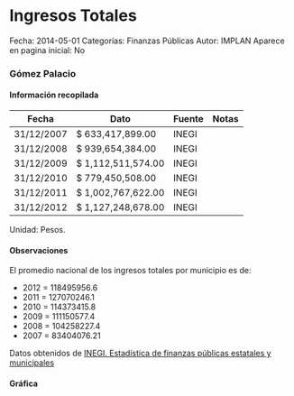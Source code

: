 Ingresos Totales
=====

Fecha: 2014-05-01
Categorías: Finanzas Públicas
Autor: IMPLAN
Aparece en pagina inicial: No

### Gómez Palacio

<!-- break -->

#### Información recopilada

<table class="table table-hover table-bordered matriz">
  <thead>
    <tr><th>Fecha</th><th>Dato</th><th>Fuente</th><th>Notas</th></tr>
  </thead>
  <tbody>
    <tr><td class="centrado">31/12/2007</td><td class="derecha">$ 633,417,899.00</td><td>INEGI</td><td></td></tr>
    <tr><td class="centrado">31/12/2008</td><td class="derecha">$ 939,654,384.00</td><td>INEGI</td><td></td></tr>
    <tr><td class="centrado">31/12/2009</td><td class="derecha">$ 1,112,511,574.00</td><td>INEGI</td><td></td></tr>
    <tr><td class="centrado">31/12/2010</td><td class="derecha">$ 779,450,508.00</td><td>INEGI</td><td></td></tr>
    <tr><td class="centrado">31/12/2011</td><td class="derecha">$ 1,002,767,622.00</td><td>INEGI</td><td></td></tr>
    <tr><td class="centrado">31/12/2012</td><td class="derecha">$ 1,127,248,678.00</td><td>INEGI</td><td></td></tr>
  </tbody>
</table>

Unidad: Pesos.

#### Observaciones

El promedio nacional de los ingresos totales por municipio es de:

- 2012 = 118495956.6
- 2011 = 127070246.1
- 2010 = 114373415.8
- 2009 = 111150577.4
- 2008 = 104258227.4
- 2007 = 83404076.21

Datos obtenidos de [INEGI. Estadística de finanzas públicas estatales y municipales](http://www.inegi.org.mx/sistemas/olap/Proyectos/bd/continuas/finanzaspublicas/FPMun.asp?s=est&c=11289&proy=efipem_fmun)

#### Gráfica

<div id="Morrisxoaekevc" class="grafica"></div>
  <script>
  new Morris.Line({
    element: 'Morrisxoaekevc',
    data: [
      { fecha: '2007-12-31', dato: 633417899.00 },
      { fecha: '2008-12-31', dato: 939654384.00 },
      { fecha: '2009-12-31', dato: 1112511574.00 },
      { fecha: '2010-12-31', dato: 779450508.00 },
      { fecha: '2011-12-31', dato: 1002767622.00 },
      { fecha: '2012-12-31', dato: 1127248678.00 }
    ],
    xkey: 'fecha',
    ykeys: ['dato'],
    labels: ['Dato'],
    lineColors: ['#FF5B02'],
    xLabelFormat: function(d) {
      return d.getDate()+'/'+(d.getMonth()+1)+'/'+d.getFullYear();
    },
    dateFormat: function (ts) {
      var d = new Date(ts);
      return d.getDate() + '/' + (d.getMonth() + 1) + '/' + d.getFullYear();
    }
  });
  </script>

